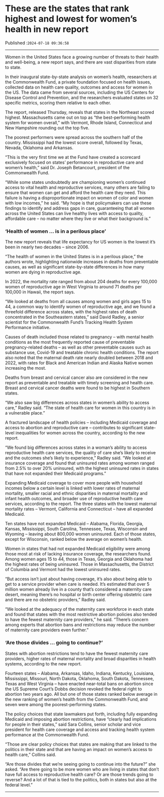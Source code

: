 # These are the states that rank highest and lowest for women’s health in new report

Published :`2024-07-18 09:36:58`

---

Women in the United States face a growing number of threats to their health and well-being, a new report says, and there are vast disparities from state to state.

In their inaugural state-by-state analysis on women’s health, researchers at the Commonwealth Fund, a private foundation focused on health issues, collected data on health care quality, outcomes and access for women in the US. The data came from several sources, including the US Centers for Disease Control and Prevention, and the researchers evaluated states on 32 specific metrics, scoring them relative to each other.

The report, released Thursday, reveals that states in the Northeast scored highest. Massachusetts came out on top as “the best-performing health system for women overall,” with Vermont, Rhode Island, Connecticut and New Hampshire rounding out the top five.

The poorest performers were spread across the southern half of the country. Mississippi had the lowest score overall, followed by Texas, Nevada, Oklahoma and Arkansas.

“This is the very first time we at the Fund have created a scorecard exclusively focused on states’ performance in reproductive care and women’s health,” said Dr. Joseph Betancourt, president of the Commonwealth Fund.

“While some states undoubtedly are championing women’s continued access to vital health and reproductive services, many others are failing to ensure that women can get and afford the health care they need. This failure is having a disproportionate impact on women of color and women with low incomes,” he said. “My hope is that policymakers can use these findings to identify and address gaps in care, guaranteeing that all women across the United States can live healthy lives with access to quality, affordable care – no matter where they live or what their background is.”

### ‘Health of women … is in a perilous place’

The new report reveals that life expectancy for US women is the lowest it’s been in nearly two decades – since 2006.

“The health of women in the United States is in a perilous place,” the authors wrote, highlighting nationwide increases in deaths from preventable causes, as well as significant state-by-state differences in how many women are dying in reproductive age.

In 2022, the mortality rate ranged from about 204 deaths for every 100,000 women of reproductive age in West Virginia to around 71 deaths per 100,000 in Hawaii, the report says.

“We looked at deaths from all causes among women and girls ages 15 to 44, a common way to identify women of reproductive age, and we found a threefold difference across states, with the highest rates of death concentrated in the Southeastern states,” said David Radley, a senior scientist for the Commonwealth Fund’s Tracking Health System Performance initiative.

Causes of death included those related to pregnancy – with mental health conditions as the most frequently reported cause of preventable pregnancy-related deaths – as well as other preventable causes such as substance use, Covid-19 and treatable chronic health conditions. The report also noted that the maternal death rate nearly doubled between 2018 and 2022, with rates for Black and American Indian and Alaska Native women increasing the most.

Deaths from breast and cervical cancer also are considered in the new report as preventable and treatable with timely screening and health care. Breast and cervical cancer deaths were found to be highest in Southern states.

“We also saw big differences across states in women’s ability to access care,” Radley said. “The state of health care for women in this country is in a vulnerable place.”

A fractured landscape of health policies – including Medicaid coverage and access to abortion and reproductive care – contributes to significant state-level inequalities for women across the country, according to the new report.

“We found big differences across states in a woman’s ability to access reproductive health care services, the quality of care she’s likely to receive and the outcomes she’s likely to experience,” Radley said. “We looked at insurance coverage and found that uninsured rates among women ranged from 2.5% to over 20% uninsured, with the highest uninsured rates in states that have not expanded their Medicaid programs.”

Expanding Medicaid coverage to cover more people with household incomes below a certain level is linked with lower rates of maternal mortality, smaller racial and ethnic disparities in maternal mortality and infant health outcomes, and broader use of reproductive health care services, according to the report. The three states with the lowest maternal mortality rates – Vermont, California and Connecticut – have all expanded Medicaid.

Ten states have not expanded Medicaid – Alabama, Florida, Georgia, Kansas, Mississippi, South Carolina, Tennessee, Texas, Wisconsin and Wyoming – leaving about 800,000 women uninsured. Each of those states, except for Wisconsin, ranked below the average on women’s health.

Women in states that had not expanded Medicaid eligibility were among those most at risk of lacking insurance coverage, the researchers found. Among women ages 15 to 44, those in Texas, Georgia and Oklahoma had the highest rates of being uninsured. Those in Massachusetts, the District of Columbia and Vermont had the lowest uninsured rates.

“But access isn’t just about having coverage, it’s also about being able to get to a service provider when care is needed. It’s estimated that over 5 million women already live in a county that’s considered a maternity care desert, meaning there’s no hospital or birth center offering obstetric care and there are no obstetric providers,” Radley said.

“We looked at the adequacy of the maternity care workforce in each state and found that states with the most restrictive abortion policies also tended to have the fewest maternity care providers,” he said. “There’s concern among experts that abortion bans and restrictions may reduce the number of maternity care providers even further.”

### ‘Are those divides … going to continue?’

States with abortion restrictions tend to have the fewest maternity care providers, higher rates of maternal mortality and broad disparities in health systems, according to the new report.

Fourteen states – Alabama, Arkansas, Idaho, Indiana, Kentucky, Louisiana, Mississippi, Missouri, North Dakota, Oklahoma, South Dakota, Tennessee, Texas and West Virginia – have enacted near-total bans on abortion since the US Supreme Court’s Dobbs decision revoked the federal right to abortion two years ago. All but one of those states ranked below average in the new ranking of women’s health from the Commonwealth Fund, and seven were among the poorest-performing states.

The policy choices that state lawmakers put forth, including fully expanding Medicaid and imposing abortion restrictions, have “clearly had implications for people in their states,” said Sara Collins, senior scholar and vice president for health care coverage and access and tracking health system performance at the Commonwealth Fund.

“Those are clear policy choices that states are making that are linked to the politics in their state and that are having an impact on women’s access to health care,” Collins said.

“Are those divides that we’re seeing going to continue into the future?” she asked. “Are there going to be more women who are living in states that don’t have full access to reproductive health care? Or are those trends going to reverse? And a lot of that is tied to the politics, both in states but also at the federal level.”

---


